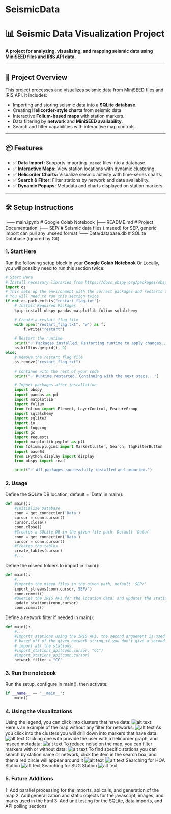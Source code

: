 # SeismicData
# 📊 **Seismic Data Visualization Project**

**A project for analyzing, visualizing, and mapping seismic data using MiniSEED files and IRIS API data.**

---

## 🚀 **Project Overview**

This project processes and visualizes seismic data from MiniSEED files and IRIS API. It includes:
- Importing and storing seismic data into a **SQLite database**.
- Creating **Helicorder-style charts** from seismic data.
- Interactive **Folium-based maps** with station markers.
- Data filtering by **network** and **MiniSEED availability**.
- Search and filter capabilities with interactive map controls.

---

## 📦 **Features**

- ✅ **Data Import:** Supports importing `.mseed` files into a database.
- ✅ **Interactive Maps:** View station locations with dynamic clustering.
- ✅ **Helicorder Charts:** Visualize seismic activity with time-series charts.
- ✅ **Search & Filter:** Filter stations by network and data availability.
- ✅ **Dynamic Popups:** Metadata and charts displayed on station markers.

---

## 🛠️ **Setup Instructions**
├── main.ipynb            # Google Colab Notebook
├── README.md             # Project Documentation
├── SEP/                 # Seismic data files (.mseed) for SEP, generic import can pull any .mseed format
└── Data/database.db           # SQLite Database (ignored by Git)
### **1. Start Here**

Run the following setup block in your **Google Colab Notebook** Or Locally,
you will possibly need to run this section twice:

```python
# Start Here
# Install necessary libraries from https://docs.obspy.org/packages/obspy.io.mseed.html
import os
# This sets up the environment with the correct packages and restarts the Colab runtime. 
# You will need to run this section twice
if not os.path.exists("restart_flag.txt"):
    # Install Required Packages
    %pip install obspy pandas matplotlib folium sqlalchemy

    # Create a restart flag file
    with open("restart_flag.txt", "w") as f:
        f.write("restart")

    # Restart the runtime
    print("✅ Packages installed. Restarting runtime to apply changes...")
    os.kill(os.getpid(), 9)
else:
    # Remove the restart flag file
    os.remove("restart_flag.txt")

    # Continue with the rest of your code
    print("✅ Runtime restarted. Continuing with the next steps...")

    # Import packages after installation
    import obspy
    import pandas as pd
    import matplotlib
    import folium
    from folium import Element, LayerControl, FeatureGroup
    import sqlalchemy
    import sqlite3
    import io
    import logging
    import gc
    import requests
    import matplotlib.pyplot as plt
    from folium.plugins import MarkerCluster, Search, TagFilterButton
    import base64
    from IPython.display import display
    from obspy import read

    print("✅ All packages successfully installed and imported.")
```
### **2. Usage**
Define the SQLite DB location, default = 'Data' in main():
```python
def main():
    #Initialize Database
    conn = get_connection('Data')
    cursor = conn.cursor()
    cursor.close()
    conn.close()
    #Creates a SQLite DB in the given file path, Default 'Data/'
    conn = get_connection('Data')
    cursor = conn.cursor()
    #Creates the tables
    create_tables(cursor)
    #...
```
Define the mseed folders to import in main():
```python
def main():
    #...
    #imports the mseed files in the given path, default 'SEP/'
    import_streams(conn,cursor,'SEP/')
    conn.commit()
    #Queries the IRIS API for the location data, and updates the station table
    update_stations(conn,cursor)
    conn.commit()
```
Define a network filter if needed in main():    
```python
def main():
    #...
    #Imports stations using the IRIS API, the second arguement is used to filter
    # based off of the given network string,if you don't give a second arguement it will
    # import all the stations.
    #import_stations_api(conn,cursor, "CC")
    #import_stations_api(conn,cursor)
    network_filter = "CC"
```
### **3. Run the notebook**
Run the setup, configure in main(), then activate:
```python
if __name__ == '__main__':
    main()
```
### **4. Using the visualizations**
Using the legend, you can click into clusters that have data:
![alt text](legend.png)
Here's an example of the map without any filter for networks:
![alt text](All_stations.png)
As you click into the clusters you will drill down into markers that have data:
![alt text](Data_markers.png)
Clicking one with provide the user with a helicorder graph, and mseed metadata:
![alt text](Graph_metadata.png)
To reduce noise on the map, you can filter markers with or without data:
![alt text](Filter.png)
To find specific stations you can search by station name or network, 
click the item in the search box, and then a red circle will appear around it
![alt text](Search_1.png)
![alt text](Search_2.png)
Searching for HOA Station
![alt text](Search_3.png)
Searching for SUG Station
![alt text](Search_4.png)
### **5. Future Additions**
1: Add parallel processing for the imports, api calls, and generation of the map
2: Add generalization and static objects for the javascript, images, and marks used in the html
3: Add unit testing for the SQLite, data imports, and API polling sections